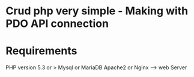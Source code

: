 # Crud php very simple - Making with PDO API connection


# Requirements

PHP version 5.3 or >
Mysql or MariaDB
Apache2 or Nginx --> web Server





